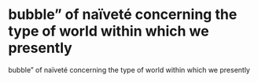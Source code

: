 # bubble” of naïveté concerning the type of world within which we presently

bubble” of naïveté concerning the type of world within which we presently
